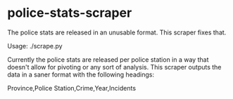 police-stats-scraper
====================

The police stats are released in an unusable format. This scraper fixes that.

Usage: ./scrape.py <police stats.xls> <start year> <end year>

Currently the police stats are released per police station in a way that doesn't allow for pivoting or any sort of analysis. This scraper outputs the data in a saner format with the following headings:

Province,Police Station,Crime,Year,Incidents
